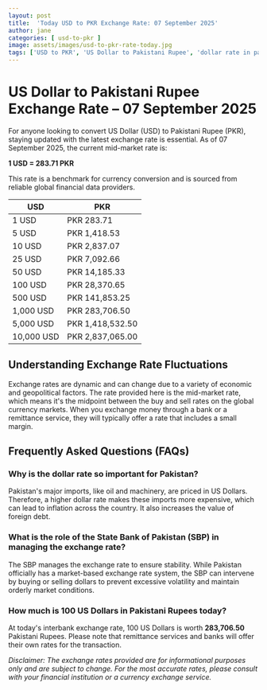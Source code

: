 ```yaml
---
layout: post
title:  'Today USD to PKR Exchange Rate: 07 September 2025'
author: jane
categories: [ usd-to-pkr ]
image: assets/images/usd-to-pkr-rate-today.jpg
tags: ['USD to PKR', 'US Dollar to Pakistani Rupee', 'dollar rate in pakistan', 'today dollar rate open market', 'usa to pakistan dollar rate']
---
```


# US Dollar to Pakistani Rupee Exchange Rate – 07 September 2025

For anyone looking to convert US Dollar (USD) to Pakistani Rupee (PKR), staying updated with the latest exchange rate is essential. As of 07 September 2025, the current mid-market rate is:

**1 USD = 283.71 PKR**

This rate is a benchmark for currency conversion and is sourced from reliable global financial data providers.

| USD | PKR |
| --- | --- |
| 1 USD | PKR 283.71 |
| 5 USD | PKR 1,418.53 |
| 10 USD | PKR 2,837.07 |
| 25 USD | PKR 7,092.66 |
| 50 USD | PKR 14,185.33 |
| 100 USD | PKR 28,370.65 |
| 500 USD | PKR 141,853.25 |
| 1,000 USD | PKR 283,706.50 |
| 5,000 USD | PKR 1,418,532.50 |
| 10,000 USD | PKR 2,837,065.00 |


## Understanding Exchange Rate Fluctuations

Exchange rates are dynamic and can change due to a variety of economic and geopolitical factors. The rate provided here is the mid-market rate, which means it's the midpoint between the buy and sell rates on the global currency markets. When you exchange money through a bank or a remittance service, they will typically offer a rate that includes a small margin.

## Frequently Asked Questions (FAQs)

### Why is the dollar rate so important for Pakistan?

Pakistan's major imports, like oil and machinery, are priced in US Dollars. Therefore, a higher dollar rate makes these imports more expensive, which can lead to inflation across the country. It also increases the value of foreign debt.

### What is the role of the State Bank of Pakistan (SBP) in managing the exchange rate?

The SBP manages the exchange rate to ensure stability. While Pakistan officially has a market-based exchange rate system, the SBP can intervene by buying or selling dollars to prevent excessive volatility and maintain orderly market conditions.

### How much is 100 US Dollars in Pakistani Rupees today?

At today's interbank exchange rate, 100 US Dollars is worth **283,706.50** Pakistani Rupees. Please note that remittance services and banks will offer their own rates for the transaction.



*Disclaimer: The exchange rates provided are for informational purposes only and are subject to change. For the most accurate rates, please consult with your financial institution or a currency exchange service.*
